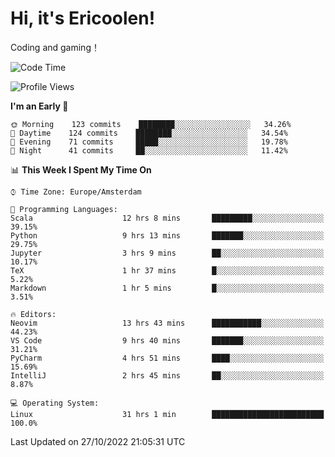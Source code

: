 # Hi, it's Ericoolen!
Coding and gaming！

<!--START_SECTION:waka-->
![Code Time](http://img.shields.io/badge/Code%20Time-494%20hrs%2026%20mins-blue)

![Profile Views](http://img.shields.io/badge/Profile%20Views-10-blue)

**I'm an Early 🐤** 

```text
🌞 Morning    123 commits    ████████░░░░░░░░░░░░░░░░░   34.26% 
🌆 Daytime    124 commits    ████████░░░░░░░░░░░░░░░░░   34.54% 
🌃 Evening    71 commits     █████░░░░░░░░░░░░░░░░░░░░   19.78% 
🌙 Night      41 commits     ██░░░░░░░░░░░░░░░░░░░░░░░   11.42%

```


📊 **This Week I Spent My Time On** 

```text
⌚︎ Time Zone: Europe/Amsterdam

💬 Programming Languages: 
Scala                    12 hrs 8 mins       █████████░░░░░░░░░░░░░░░░   39.15% 
Python                   9 hrs 13 mins       ███████░░░░░░░░░░░░░░░░░░   29.75% 
Jupyter                  3 hrs 9 mins        ██░░░░░░░░░░░░░░░░░░░░░░░   10.17% 
TeX                      1 hr 37 mins        █░░░░░░░░░░░░░░░░░░░░░░░░   5.22% 
Markdown                 1 hr 5 mins         █░░░░░░░░░░░░░░░░░░░░░░░░   3.51%

🔥 Editors: 
Neovim                   13 hrs 43 mins      ███████████░░░░░░░░░░░░░░   44.23% 
VS Code                  9 hrs 40 mins       ███████░░░░░░░░░░░░░░░░░░   31.21% 
PyCharm                  4 hrs 51 mins       ████░░░░░░░░░░░░░░░░░░░░░   15.69% 
IntelliJ                 2 hrs 45 mins       ██░░░░░░░░░░░░░░░░░░░░░░░   8.87%

💻 Operating System: 
Linux                    31 hrs 1 min        █████████████████████████   100.0%

```


 Last Updated on 27/10/2022 21:05:31 UTC
<!--END_SECTION:waka-->

